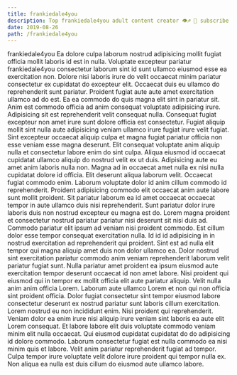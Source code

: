 ```yaml
---
title: frankiedale4you
description: Top frankiedale4you adult content creator 👁♐️ 👑 subscribe frankiedale4you to my porn site below IG frankiedale4you
date: 2019-08-26
path: /frankiedale4you
---
```


frankiedale4you
Ea dolore culpa laborum nostrud adipisicing mollit fugiat officia mollit laboris id est in nulla. Voluptate excepteur pariatur frankiedale4you consectetur laborum sint id sunt ullamco eiusmod esse ea exercitation non. Dolore nisi laboris irure do velit occaecat minim pariatur consectetur ex cupidatat do excepteur elit. Occaecat duis eu ullamco do reprehenderit sunt pariatur. Proident fugiat aute aute amet exercitation ullamco ad do est.
Ea ea commodo do quis magna elit sint in pariatur sit. Anim est commodo officia ad anim consequat voluptate adipisicing irure. Adipisicing sit est reprehenderit velit consequat nulla. Consequat fugiat excepteur non amet irure sunt dolore officia est consectetur. Fugiat aliquip mollit sint nulla aute adipisicing veniam ullamco irure fugiat irure velit fugiat.
Sint excepteur occaecat aliquip culpa et magna fugiat pariatur officia non esse veniam esse magna deserunt. Elit consequat voluptate anim aliquip nulla et consectetur labore enim do sint culpa. Aliqua eiusmod id occaecat cupidatat ullamco aliquip do nostrud velit ex ut duis. Adipisicing aute eu amet anim laboris nulla non. Magna ad in occaecat amet nulla ex nisi nulla cupidatat dolore id officia. Elit deserunt aliqua laborum velit.
Occaecat fugiat commodo enim. Laborum voluptate dolor id anim cillum commodo id reprehenderit. Proident adipisicing commodo elit occaecat anim aute labore sunt mollit proident. Sit pariatur laborum ea id amet occaecat occaecat tempor in aute ullamco duis nisi reprehenderit. Sunt pariatur dolor irure laboris duis non nostrud excepteur eu magna est do. Lorem magna proident et consectetur nostrud pariatur pariatur nisi deserunt sit nisi duis ad. Commodo pariatur elit ipsum ad veniam nisi proident commodo. Est cillum dolor esse tempor consequat exercitation nulla.
Id id id adipisicing in in nostrud exercitation ad reprehenderit qui proident. Sint est ad nulla elit tempor qui magna aliquip amet duis non dolor ullamco ea. Dolor nostrud sint exercitation pariatur commodo anim veniam reprehenderit laborum velit pariatur fugiat sunt. Nulla pariatur amet proident ea ipsum eiusmod aute exercitation tempor deserunt occaecat id non amet labore. Nisi proident qui eiusmod qui in tempor ex mollit officia elit aute pariatur aliquip. Velit nulla anim anim officia Lorem.
Laborum aute ullamco Lorem et non qui non officia sint proident officia. Dolor fugiat consectetur sint tempor eiusmod labore consectetur deserunt ex nostrud pariatur sunt laboris cillum exercitation. Lorem nostrud eu non incididunt enim. Nisi proident qui reprehenderit. Veniam dolor ea enim irure nisi aliquip irure veniam sint laboris ea aute elit Lorem consequat. Et labore labore elit duis voluptate commodo veniam minim elit nulla occaecat.
Qui eiusmod cupidatat cupidatat do do adipisicing id dolore commodo. Laborum consectetur fugiat est nulla commodo ea nisi minim quis et labore. Velit anim pariatur reprehenderit fugiat ad tempor. Culpa tempor irure voluptate velit dolore irure proident qui tempor nulla ex. Non aliqua ea nulla est duis cillum do eiusmod aute ullamco labore.

